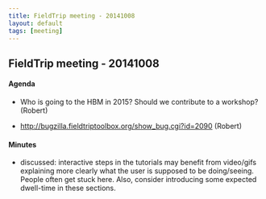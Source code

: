 ```yaml
---
title: FieldTrip meeting - 20141008
layout: default
tags: [meeting]
---
```


## FieldTrip meeting - 20141008

#### Agenda

*  Who is going to the HBM in 2015? Should we contribute to a workshop? (Robert)

*  http://bugzilla.fieldtriptoolbox.org/show_bug.cgi?id=2090 (Robert)

#### Minutes

   * discussed: interactive steps in the tutorials may benefit from video/gifs explaining more clearly what the user is supposed to be doing/seeing. People often get stuck here. Also, consider introducing some expected dwell-time in these sections.

